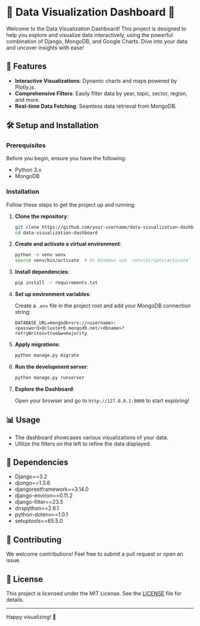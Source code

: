 # 🌟 Data Visualization Dashboard 🌟

Welcome to the Data Visualization Dashboard! This project is designed to help you explore and visualize data interactively, using the powerful combination of Django, MongoDB, and Google Charts. Dive into your data and uncover insights with ease!

## 🚀 Features

- **Interactive Visualizations**: Dynamic charts and maps powered by Plotly.js.
- **Comprehensive Filters**: Easily filter data by year, topic, sector, region, and more.
- **Real-time Data Fetching**: Seamless data retrieval from MongoDB.

## 🛠️ Setup and Installation

### Prerequisites

Before you begin, ensure you have the following:

- Python 3.x
- MongoDB

### Installation

Follow these steps to get the project up and running:

1. **Clone the repository**:

    ```bash
    git clone https://github.com/your-username/data-visualization-dashboard.git
    cd data-visualization-dashboard
    ```

2. **Create and activate a virtual environment**:

    ```bash
    python -m venv venv
    source venv/bin/activate  # On Windows use `venv\Scripts\activate`
    ```

3. **Install dependencies**:

    ```bash
    pip install -r requirements.txt
    ```

4. **Set up environment variables**:

    Create a `.env` file in the project root and add your MongoDB connection string:

    ```
    DATABASE_URL=mongodb+srv://<username>:<password>@cluster0.mongodb.net/<dbname>?retryWrites=true&w=majority
    ```

5. **Apply migrations**:

    ```bash
    python manage.py migrate
    ```

6. **Run the development server**:

    ```bash
    python manage.py runserver
    ```

7. **Explore the Dashboard**:

    Open your browser and go to `http://127.0.0.1:8000` to start exploring!

## 📊 Usage

- The dashboard showcases various visualizations of your data.
- Utilize the filters on the left to refine the data displayed.


## 🧰 Dependencies

- Django==3.2
- djongo==1.3.6
- djangorestframework==3.14.0
- django-environ==0.11.2
- django-filter==23.5
- dnspython==2.6.1
- python-dotenv==1.0.1
- setuptools==65.5.0

## 🤝 Contributing

We welcome contributions! Feel free to submit a pull request or open an issue.

## 📜 License

This project is licensed under the MIT License. See the [LICENSE](LICENSE) file for details.

---

Happy visualizing! 🌟


